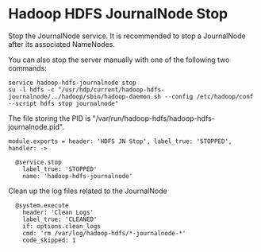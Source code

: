 
# Hadoop HDFS JournalNode Stop

Stop the JournalNode service. It is recommended to stop a JournalNode after its
associated NameNodes.

You can also stop the server manually with one of the following two commands:

```
service hadoop-hdfs-journalnode stop
su -l hdfs -c "/usr/hdp/current/hadoop-hdfs-journalnode/../hadoop/sbin/hadoop-daemon.sh --config /etc/hadoop/conf --script hdfs stop journalnode"
```

The file storing the PID is "/var/run/hadoop-hdfs/hadoop-hdfs-journalnode.pid".

    module.exports = header: 'HDFS JN Stop', label_true: 'STOPPED', handler: ->

      @service.stop
        label_true: 'STOPPED'
        name: 'hadoop-hdfs-journalnode'

Clean up the log files related to the JournalNode

      @system.execute
        header: 'Clean Logs'
        label_true: 'CLEANED'
        if: options.clean_logs
        cmd: 'rm /var/log/hadoop-hdfs/*-journalnode-*'
        code_skipped: 1

